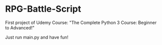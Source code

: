 # RPG-Battle-Script
First project of Udemy Course: "The Complete Python 3 Course: Beginner to Advanced!"

Just run main.py and have fun!
